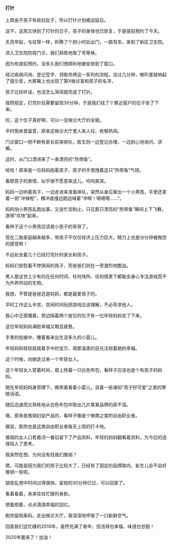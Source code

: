 #### 打针

上周由于孩子有些拉肚子，所以打针计划被迫延后。

这不，这周又快到了打针的日子，孩子的身体也已恢复，于是提前预约了今天。

天亮早起，与往常一样，折腾了个把小时后出门，一路驾车，来到了新区卫生院。



进入卫生院防疫门诊，我们熟练地取了号等候。

因为有提前预约，没多久我们很顺利地被安排到了窗口。

经过疾病问询、登记签字、领取号牌这一系列的流程，没过几分钟，喇叭里就响起了提示音，大屏幕上也出现了第X候诊室和孩子的名字。

孩子比较听话，也没怎么哭闹就完成了打针。

按照规定，打完针后需要留观30分钟，于是我们找了个靠近窗户的位子坐了下来。



哎，这个位子真好啊，可以一览候诊大厅的全貌。

平时倒未曾留意，原来这候诊大厅里人来人往、有够热闹。

门诊窗口一侧不断有家长前来排队，医生则一边登记办理，一边耐心地询问、讲解。

这时，从门口漂进来了一条漂亮的“热带鱼”。

哈哈！原来是一位妈妈抱着孩子，孩子的手里拽着这只“热带鱼”气球。

看那孩子的表情，似乎很不愿意来这儿，呜呜直哭。

妈妈一边哄着孩子，一边走进来准备排队，突然从身后窜出一个小男孩，手里还拿着一把“冲锋枪”，横冲直撞边跑边喊着“冲啊！嗒嗒嗒......“。

妈妈怕小男孩乱跑出事，又连忙去制止，只见那只漂亮的“热带鱼”瞬间上下飞舞，游得“欢快”起来。

看样子这个小男孩应该是小孩子的哥哥了。

现在二胎家庭越来越多，带孩子不仅仅经济上压力巨大，精力上也是分分钟被掏空的感觉啊！



不远处坐着几个已经打完针的家长和孩子。

妈妈们安慰着不停哭闹的孩子，而爸爸们则在一旁激烈地酣战。

男人是这世上少有的在任何时间、任何场所、任何情景下都能全身心专注游戏而不为外界所动的生物。

我想，不管是爸爸还是妈妈，都是最爱孩子的。

平时工作这么辛苦，空闲时间玩把游戏应该理解，不必苛求他人。



我心中正感慨着，旁边隔着两个座位的位子有一位年轻妈妈坐了下来。

这位年轻妈妈满脸幸福又略显疲惫。

手里的抱被中，睡着看来出生没多久的小婴儿。

年轻妈妈轻轻摇晃着手中的宝贝，用那温柔的目光注视着她的幸福。

这个时候，向她走过来一个年轻女人。

这个年轻女人穿着时尚，肩上挎着一只白色布包，看样子应该也是个有孩子的妈妈。

她在年轻妈妈身旁蹲下，微笑着看着小婴儿，说着一些诸如”孩子好可爱“之类的寒暄话语。

随后迅速而又熟练地从白色布包中取出几片某某品牌的尿不湿。

哦，原来是推销妇幼产品的，看样子像是个微商之类的自由职业者。

据说，医院也是这类自由职业者每天上班的打卡地。

推销的女人口若悬河一番后留下了产品资料，年轻的妈妈翻看着资料，为今后的选择陷入了思考。

我突然在想，为何没有找我们推销？

嗯，可能是因为我们的孩子比较大了，已经有了固定的品牌取向，新生儿会不会好推销一些呢。



胡思乱想中时间过得很快，留观的30分钟已过，可以回家了。

看着看着，来来往往忙碌的身影。

想着想着，点点滴滴幸福的回忆。

刷完留观条码，走出候诊大厅，我深深地呼吸了一口新鲜空气。

回首我们这忙碌的2019年，虽然充满了艰辛，但活得也幸福、味道也甘甜！

2020年要来了！加油！


